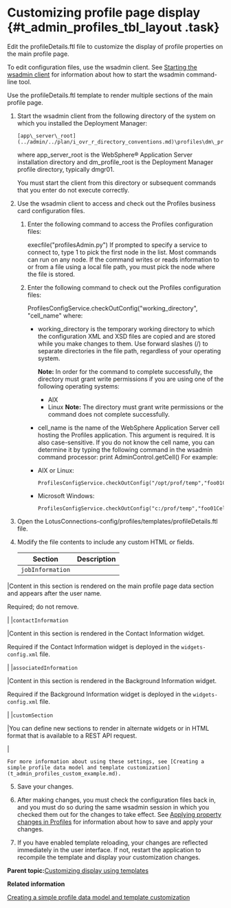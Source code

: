 # Customizing profile page display {#t_admin_profiles_tbl_layout .task}

Edit the profileDetails.ftl file to customize the display of profile properties on the main profile page.

To edit configuration files, use the wsadmin client. See [Starting the wsadmin client](../admin/t_admin_wsadmin_starting.md) for information about how to start the wsadmin command-line tool.

Use the profileDetails.ftl template to render multiple sections of the main profile page.

1.  Start the wsadmin client from the following directory of the system on which you installed the Deployment Manager:

    ```
    [app\_server\_root](../admin/../plan/i_ovr_r_directory_conventions.md)\profiles\dm\_profile\_root\bin
    ```

    where app\_server\_root is the WebSphere® Application Server installation directory and dm\_profile\_root is the Deployment Manager profile directory, typically dmgr01.

    You must start the client from this directory or subsequent commands that you enter do not execute correctly.

2.  Use the wsadmin client to access and check out the Profiles business card configuration files.

    1.  Enter the following command to access the Profiles configuration files:

        execfile\("profilesAdmin.py"\) If prompted to specify a service to connect to, type 1 to pick the first node in the list. Most commands can run on any node. If the command writes or reads information to or from a file using a local file path, you must pick the node where the file is stored.

    2.  Enter the following command to check out the Profiles configuration files:

        ProfilesConfigService.checkOutConfig\("working\_directory", "cell\_name" where:

        -   working\_directory is the temporary working directory to which the configuration XML and XSD files are copied and are stored while you make changes to them. Use forward slashes \(/\) to separate directories in the file path, regardless of your operating system.

            **Note:** In order for the command to complete successfully, the directory must grant write permissions if you are using one of the following operating systems:

            -   AIX
            -   Linux
            **Note:** The directory must grant write permissions or the command does not complete successfully.

        -   cell\_name is the name of the WebSphere Application Server cell hosting the Profiles application. This argument is required. It is also case-sensitive. If you do not know the cell name, you can determine it by typing the following command in the wsadmin command processor: print AdminControl.getCell\(\)
        For example:

        -   AIX or Linux:

            ```
            ProfilesConfigService.checkOutConfig("/opt/prof/temp","foo01Cell01")
            ```

        -   Microsoft Windows:

            ```
            ProfilesConfigService.checkOutConfig("c:/prof/temp","foo01Cell01")
            ```

3.  Open the LotusConnections-config/profiles/templates/profileDetails.ftl file.

4.  Modify the file contents to include any custom HTML or fields.

    |Section|Description|
    |-------|-----------|
    |`jobInformation`

|Content in this section is rendered on the main profile page data section and appears after the user name.

Required; do not remove.

|
    |`contactInformation`

|Content in this section is rendered in the Contact Information widget.

Required if the Contact Information widget is deployed in the `widgets-config.xml` file.

|
    |`associatedInformation`

|Content in this section is rendered in the Background Information widget.

Required if the Background Information widget is deployed in the `widgets-config.xml` file.

|
    |`customSection`

|You can define new sections to render in alternate widgets or in HTML format that is available to a REST API request.

|

    For more information about using these settings, see [Creating a simple profile data model and template customization](t_admin_profiles_custom_example.md).

5.  Save your changes.

6.  After making changes, you must check the configuration files back in, and you must do so during the same wsadmin session in which you checked them out for the changes to take effect. See [Applying property changes in Profiles](../admin/t_admin_profiles_save_changes.md) for information about how to save and apply your changes.

7.  If you have enabled template reloading, your changes are reflected immediately in the user interface. If not, restart the application to recompile the template and display your customization changes.


**Parent topic:**[Customizing display using templates](../customize/t_admin_profiles_customize_biz_card_main.md)

**Related information**  


[Creating a simple profile data model and template customization](../customize/t_admin_profiles_custom_example.md)

